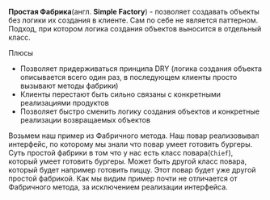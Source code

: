 **Простая Фабрика**(англ. **Simple Factory**) - позволяет создавать объекты без логики их создания в клиенте.
Сам по себе не является паттерном. Подход, при котором логика создания объектов выносится в отдельный класс.

Плюсы
* Позволяет придерживаться принципа DRY (логика создания объекта описывается всего один раз, в последующем клиенты просто вызывают методы фабрики)
* Клиенты перестают быть сильно связаны с конкретными реализациями продуктов
* Позволяет быстро сменить логику создания объектов и конкретные реализации возвращаемых объектов

Возьмем наш пример из Фабричного метода. Наш повар реализовывал интерфейс, по которому мы знали что повар умеет готовить бургеры.
Суть простой фабрики в том что у нас есть класс повара(`Chief`), который умеет готовить бургеры.
Может быть другой класс повара, который будет например готовить пиццу. Этот повар будет уже другой простой фабрикой.
Как мы видим пример почти не отличается от Фабричного метода, за исключением реализации интерфейса.
